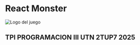 # React Monster

![Logo del juego]("Client/client/src/assets/img/logo-icon.png")

## TPI PROGRAMACION III UTN 2TUP7 2025
